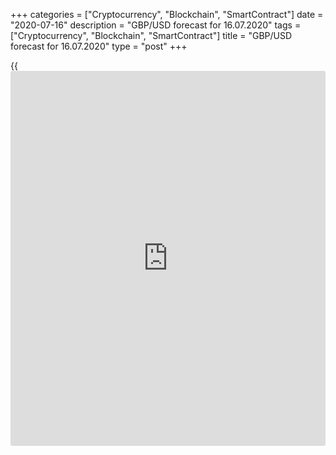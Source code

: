+++
categories = ["Cryptocurrency", "Blockchain", "SmartContract"]
date = "2020-07-16"
description = "GBP/USD forecast for 16.07.2020"
tags = ["Cryptocurrency", "Blockchain", "SmartContract"]
title = "GBP/USD forecast for 16.07.2020"
type = "post"
+++

{{<iframe id="large-banner" src="https://www.bounty.group/#slide=24.0" width="100%" height="600" scrolling="no" style="border: 0px solid rgb(216, 221, 230); border-radius: 3px;">}}

July 16, 2020

July 16, 2020

GBP/USD forecast: Pound caught the wind of changeDmitri Demidenko

## Fundamental Pound forecast for today

### Global risk appetite is no longer the main driver of the GBP/USD

For a long time, amid its high volatility, the GBP depended on the
changes in the global risk appetite, behaving like an emerging market’s
currency. Nonetheless, [investor](https://www.fintechee.com/tutorial-for-forex-trading/investor-mode/)s have now changed their point of view,
as financial markets are stabilizing, and it is clear that the peak of
the global economic recession has been over. Now, the major forex driver
is the speed of the recovery trend in a particular country, which is
greatly determined by the epidemiological situation. And the
epidemiological situation is difficult in the UK.

The UK is likely to be among the European countries worst affected by
COVID-19. About 300,000 coronavirus cases and 45,000 deaths, a late
strict lockdown made the OECD forecast the UK GDP drop by 11.5% in 2020,
which is the worst downturn for the advanced economies. Some
improvements in the data on the UK retail sales, PMI, and inflation
allowed the BoE Chief Economist Andy Haldane to suggest that the UK GDP
should rebound sooner than it was earlier expected. It encouraged the
[GBP/USD][1] bulls to draw the price to the top of figure 26. However,
the success of the sterling buyers has not lasted for long.

The UK GDP report for May showed that the economy expanded by only 1.8%,
instead of 5.5% expected by Reuters experts. It prompts that it will
take a longer time for the UK GDP rate to return to the trend. The
derivatives market expects the BoE will cut the interest rate below zero
by March 2022. Economists polled by Bloomberg forecast the QE expansion
by £50 billion through the end of 2020. The MPC Member Silvana Tenreyro
says she is willing to vote for the further measures to support the UK
economic recovery.

### Dynamics of the probability of the BoE interest rate changes

![LiteForex: GBP/USD forecast for 16.07.2020][2]

 _Source: Bloomberg_

The head of the Bank of England Andrew Bailey supports this idea, saying
that the central bank will do its best to support the UK GDP growth, and
the interest rates should be kept low for a long time.

The pound is weakened because of several fundamental factors. The MPC
members sound dovish, [investor](https://www.fintechee.com/tutorial-for-forex-trading/investor-mode/)s are disappointed as the UK economy fails
to rebound quickly and shift their focus from the risk appetite to the
divergence in the GDP growth. Furthermore, the Brexit issue has not been
solved, and the breakup in trade relations with the EU will worsen the
UK economic state that is already weak. The UK growth, according to
Bloomberg is recovering, slower than that of other European countries.
It suggests reasons to buy the [EUR/GBP][3] with targets at 0.925 and
0.94.

### Dynamics of the recovery pace in European countries

![LiteForex: GBP/USD forecast for 16.07.2020][4]

 _Source: Bloomberg_

I expect the [GBP/USD][1] to consolidate in the trading range of
1.24-1.27. The pair should be responsive to the economic reports in the
UK and the USA, as well as the [news](https://www.letsplayfx.com/blog/forex-news-website/) about Brexit. The epidemiological
situation in the USA is worse than in the euro area. Besides, the US
dollar long-term outlook is bearish. So, the [GBP/USD][1] uptrend could
yet recover. Nonetheless, the sterling must have a fresh driver to go up
form the trading range.

* * *

P.S. Did you like my article? Share it in social networks: it will be
the best “thank you" :)

Ask me questions and comment below. I’ll be glad to answer your
questions and give necessary explanations.

 **Useful links:**

  * I recommend trying to trade with a reliable broker [here][5]. The system allows you to trade by yourself or copy successful traders from all across the globe.
  * Use my promo-code BLOG for getting deposit bonus 50% on LiteForex platform. Just enter this code in the appropriate field while [depositing][6] your trading account.
  * Telegram channel with high-quality analytics, Forex reviews, training articles, and other useful things for traders <t.me/liteforex>

## Price chart of GBPUSD in real time mode

![GBP/USD forecast: Pound caught the wind of change][7]

The content of this article reflects the author’s opinion and does not
necessarily reflect the official position of LiteForex. The material
published on this page is provided for informational purposes only and
should not be considered as the provision of investment advice for the
purposes of Directive 2004/39/EC.

Rate this article:

{{value}}

( {{count}} {{title}} )

   1. my.liteforex.com/trading/chart?symbol=GBPUSD&returnUrl=true
   2. cdn.liteforex.com/cache/uploads/blog_post/fundamental_analysis/repo-rate-16-07-20.jpg?w=30&s=3d5d275d24e99c4eae19d895b2b4dd27
   3. my.liteforex.com/trading/chart?symbol=EURGBP&returnUrl=true
   4. cdn.liteforex.com/cache/uploads/blog_post/fundamental_analysis/recovery-16-07-20.jpg?w=30&s=a755fe082f31d9badd9b796d6d60b9c4
   5. my.liteforex.com/?category=analysts-opinions&slug=gbpusd-forecast-pound-caught-the-wind-of-change&openPopup=%2Fregistration%2Fpopup&utm_source=blog&utm_medium=article&utm_campaign=bonus
   6. my.liteforex.com/deposit/?category=analysts-opinions&slug=gbpusd-forecast-pound-caught-the-wind-of-change&promo_code=BLOG&utm_source=blog&utm_medium=article&utm_campaign=bonus
   7. cdn.liteforex.com/cache/uploads/blog_post/fundamental_analysis/liteforex-blog-gbpusd-16-07-20.jpg?q=75&w=1000&s=4a411848f7a6e4d0a5d4f290618ebd0b